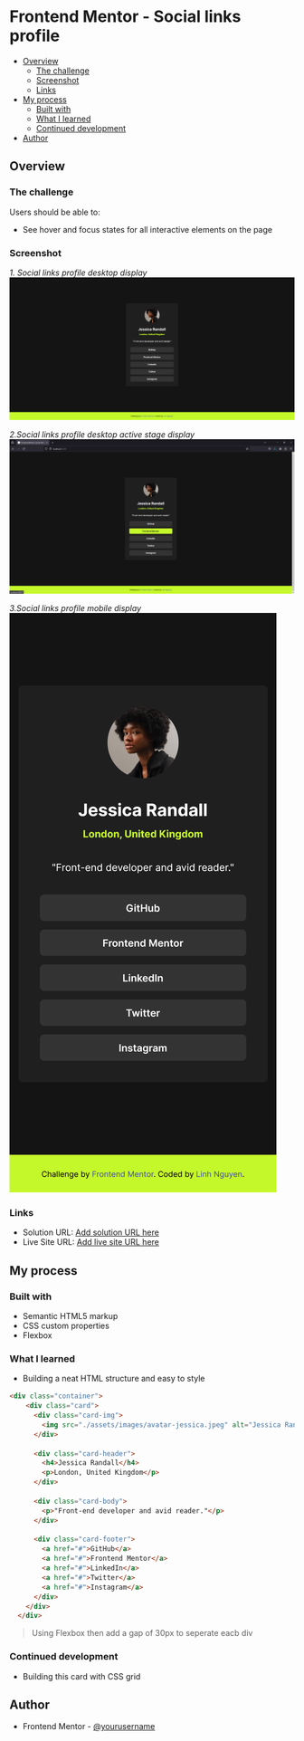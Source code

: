 # Frontend Mentor - Social links profile

- [Overview](#overview)
  - [The challenge](#the-challenge)
  - [Screenshot](#screenshot)
  - [Links](#links)
- [My process](#my-process)
  - [Built with](#built-with)
  - [What I learned](#what-i-learned)
  - [Continued development](#continued-development)
- [Author](#author)


## Overview

### The challenge

Users should be able to:

- See hover and focus states for all interactive elements on the page

### Screenshot

_1. Social links profile desktop display_
![](./assets/images/Social_links_profile_view.png)

_2.Social links profile desktop active stage display_
![](./assets/images/Social_links_profile_hover_stage_view.png)

_3.Social links profile mobile display_
![](./assets/images/Social_links_profile_mobile_view.png)


### Links

- Solution URL: [Add solution URL here](https://your-solution-url.com)
- Live Site URL: [Add live site URL here](https://your-live-site-url.com)

## My process

### Built with

- Semantic HTML5 markup
- CSS custom properties
- Flexbox

### What I learned

- Building a neat HTML structure and easy to style

```html
<div class="container">
    <div class="card">
      <div class="card-img">
        <img src="./assets/images/avatar-jessica.jpeg" alt="Jessica Randall">
      </div>

      <div class="card-header">
        <h4>Jessica Randall</h4>
        <p>London, United Kingdom</p>
      </div>

      <div class="card-body">
        <p>"Front-end developer and avid reader."</p>
      </div>

      <div class="card-footer">
        <a href="#">GitHub</a>
        <a href="#">Frontend Mentor</a>
        <a href="#">LinkedIn</a>
        <a href="#">Twitter</a>
        <a href="#">Instagram</a>
      </div>
    </div>
  </div>
```
> Using Flexbox then add a gap of 30px to seperate eacb div

### Continued development

- Building this card with CSS grid

## Author

- Frontend Mentor - [@yourusername](https://www.frontendmentor.io/profile/auringuyen222)

